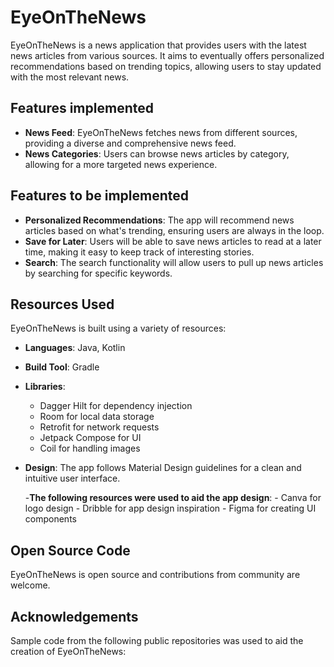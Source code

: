 # EyeOnTheNews

EyeOnTheNews is a news application that provides users with the latest news articles from various sources. 
It aims to eventually offers personalized recommendations based on trending topics, allowing users to stay updated with the most relevant news.

## Features implemented

- **News Feed**: EyeOnTheNews fetches news from different sources, providing a diverse and comprehensive news feed.
- **News Categories**: Users can browse news articles by category, allowing for a more targeted news experience.

## Features to be implemented

- **Personalized Recommendations**: The app will recommend news articles based on what's trending, ensuring users are always in the loop.
- **Save for Later**: Users will be able to save news articles to read at a later time, making it easy to keep track of interesting stories.
- **Search**: The search functionality will allow users to pull up news articles by searching for specific keywords.

## Resources Used

EyeOnTheNews is built using a variety of resources:

- **Languages**: Java, Kotlin
- **Build Tool**: Gradle
- **Libraries**:
    - Dagger Hilt for dependency injection
    - Room for local data storage
    - Retrofit for network requests
    - Jetpack Compose for UI
    - Coil for handling images
- **Design**: The app follows Material Design guidelines for a clean and intuitive user interface.
  
  -**The following resources were used to aid the app design**:
      - Canva for logo design
      - Dribble for app design inspiration
      - Figma for creating UI components 
      

## Open Source Code

EyeOnTheNews is open source and contributions from community are welcome.

## Acknowledgements

Sample code from the following public repositories was used to aid the creation of EyeOnTheNews: 
